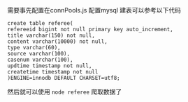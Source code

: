 需要事先配置在connPools.js 配置mysql
建表可以参考以下代码
```
create table referee(
refereeid bigint not null primary key auto_increment,
title varchar(150) not null,
content varchar(10000) not null,
type varchar(60),
source varchar(100),
casenum varchar(100),
updtime timestamp not null,
createtime timestamp not null
)ENGINE=innodb DEFAULT CHARSET=utf8;
```

然后就可以使用
`
node referee
`
爬取数据了
